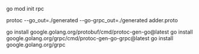 go mod init rpc

protoc --go_out=./generated --go-grpc_out=./generated adder.proto

go install google.golang.org/protobuf/cmd/protoc-gen-go@latest 
go install google.golang.org/grpc/cmd/protoc-gen-go-grpc@latest
go install google.golang.org/grpc

